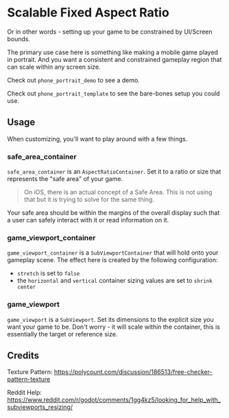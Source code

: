 # Scalable Fixed Aspect Ratio 
Or in other words - setting up your game to be constrained by UI/Screen bounds.

The primary use case here is something like making a mobile game played in portrait.
And you want a consistent and constrained gameplay region that can scale within any screen size. 

Check out `phone_portrait_demo` to see a demo. 

Check out `phone_portrait_template` to see the bare-bones setup you could use. 

## Usage
When customizing, you'll want to play around with a few things.

### safe_area_container
`safe_area_container` is an `AspectRatioContainer`.
Set it to a ratio or size that represents the "safe area" of your game. 

> On iOS, there is an actual concept of a Safe Area. This is not using that but it is trying to solve for the same thing. 

Your safe area should be within the margins of the overall display such that a user can safely interact with it or read information on it.

### game_viewport_container
`game_viewport_container` is a `SubViewportContainer` that will hold onto your gameplay scene.
The effect here is created by the following configuration:
- `stretch` is set to `false`
- the `horizontal` and `vertical` container sizing values are set to `shrink center`

### game_viewport
`game_viewport` is a `SubViewport`.
Set its dimensions to the explicit size you want your game to be.
Don't worry - it will scale within the container, this is essentially the target or reference size.


## Credits
Texture Pattern: https://polycount.com/discussion/186513/free-checker-pattern-texture

Reddit Help: https://www.reddit.com/r/godot/comments/1gg4kz5/looking_for_help_with_subviewports_resizing/
